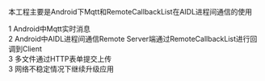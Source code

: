 本工程主要是Android下Mqtt和RemoteCallbackList在AIDL进程间通信的使用

1 Android中Mqtt实时消息 \
2 Android中AIDL进程间通信Remote Server端通过RemoteCallbackList进行回调到Client \
3 多文件通过HTTP表单提交上传 \
3 网络不稳定情况下继续升级应用
